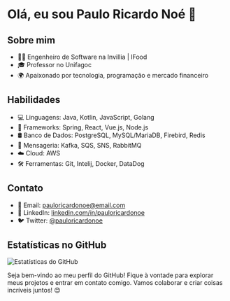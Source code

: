 # Olá, eu sou Paulo Ricardo Noé 👋

## Sobre mim
- 👨‍💻 Engenheiro de Software na Invillia | IFood
- 🎓 Professor no Unifagoc
- 🌍 Apaixonado por tecnologia, programação e mercado financeiro

## Habilidades
- 💻 Linguagens: Java, Kotlin, JavaScript, Golang
- 🚀 Frameworks: Spring, React, Vue.js, Node.js
- 🛢️ Banco de Dados: PostgreSQL, MySQL/MariaDB, Firebird, Redis
- 📨 Mensageria: Kafka, SQS, SNS, RabbitMQ
- ☁️ Cloud: AWS
- 🛠️ Ferramentas: Git, Intelij, Docker, DataDog

## Contato
- 📧 Email: pauloricardonoe@email.com
- 💼 LinkedIn: [linkedin.com/in/pauloricardonoe](https://www.linkedin.com/in/pauloricardonoe)
- 🐦 Twitter: [@pauloricardonoe](https://twitter.com/pauloricardonoe)

## Estatísticas no GitHub
![Estatísticas do GitHub](https://github-readme-stats.vercel.app/api?username=pauloricardonoe&show_icons=true)

Seja bem-vindo ao meu perfil do GitHub! Fique à vontade para explorar meus projetos e entrar em contato comigo. Vamos colaborar e criar coisas incríveis juntos! 😊
